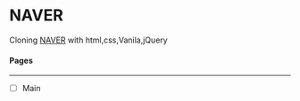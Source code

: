 # NAVER

Cloning [NAVER](https://www.naver.com/) with html,css,Vanila,jQuery



#### Pages

---

- [ ] Main